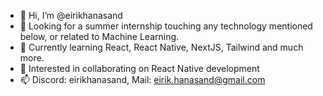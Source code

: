- 👋 Hi, I’m @eirikhanasand
- 👀 Looking for a summer internship touching any technology mentioned below, or related to Machine Learning.
- 🌱 Currently learning React, React Native, NextJS, Tailwind and much more.
- 💞️ Interested in collaborating on React Native development
- 📫 Discord: eirikhanasand, Mail: eirik.hanasand@gmail.com

<!---
eirikhanasand/eirikhanasand is a ✨ special ✨ repository because its `README.md` (this file) appears on your GitHub profile.
You can click the Preview link to take a look at your changes.
--->
